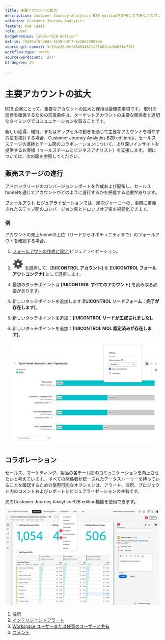 ```yaml
---
title: 主要アカウントの拡大
description: Customer Journey Analytics B2B editionを使用して主要なアカウントを増やす方法について説明します。
solution: Customer Journey Analytics
feature: Use Cases
role: User
badgePremium: label="B2B Edition"
exl-id: f5294af8-b8dc-4239-b0f7-5c20d39007ee
source-git-commit: 3c13ae26a9ef48454467fc21b8faaa9e078c7f9f
workflow-type: tm+mt
source-wordcount: '277'
ht-degree: 3%

---
```


# 主要アカウントの拡大

B2B 企業にとって、重要なアカウントの拡大と保持は最優先事項です。 取引の進捗を確保するための前提条件は、ターゲットアカウントの主要な関係者と適切なタイミングでコミュニケーションを取ることです。

新しい獲得、維持、またはアップセルの動きを通じて主要なアカウントを増やす方法を検討する場合、Customer Journey Analytics B2B editionは、セールスステージの進捗とチーム間のコラボレーションについて、より深いインサイトを提供するお客様（セールスチームとビジネスアナリスト）を支援します。 例については、次の節を参照してください。

## 販売ステージの進行

アドホックリードのコンバージョンレポートを作成および配布し、セールスfunnelを通じてアカウントがどのように進行するかを把握する必要があります。

[ フォールアウト ](/help/analysis-workspace/visualizations/fallout/fallout-flow.md) ビジュアライゼーションでは、順次ジャーニーの、事前に定義されたステップ間のコンバージョン率とドロップオフ率を視覚化できます。

### 例

アカウントの売上funnelの上位（リードからオポチュニティまで）のフォールアウトを確認する場合。

1. [ フォールアウトの作成と設定 ](/help/analysis-workspace/visualizations/fallout/configuring-fallout.md) ビジュアライゼーション。
1. ![ 設定 ](/help/assets/icons/Setting.svg) を選択して、**[!UICONTROL アカウント]** を **[!UICONTROL フォールアウトコンテナ]** として選択します。
1. 最初のタッチポイントは **[!UICONTROL すべてのアカウント]** を読み取る必要があります。
1. 新しいタッチポイントを追加します **[!UICONTROL リードフォーム：完了が存在します]**。
1. 新しいタッチポイントを追加：**[!UICONTROL リードが生成されました]**。
1. 新しいタッチポイントを追加：**[!UICONTROL MQL 認定済みが存在します]**。

   ![B2B – 主要アカウントの成長 – 販売ステージの進行 – フォールアウト ](assets/b2b-uc-grow-key-accounts-fallout.png)


## コラボレーション

セールス、マーケティング、製品の各チーム間のコミュニケーションを向上させたいと考えています。 すべての関係者が統一されたデータストーリーを持っていることを確認するための使用可能なオプションは、アラート、注釈、プロジェクト内のコメントおよびレポートとビジュアライゼーションの共有です。

次のCustomer Journey Analytics B2B edition機能を使用できます。

![B2B のユースケース – キーアカウントの成長 – コラボレーション - share](assets/b2b-uc-grow-key-accounts-share.png)

1. [注釈](/help/components/annotations/overview.md)
1. [インテリジェントアラート](/help/components/c-intelligent-alerts/intelligent-alerts.md)
1. [Workspace ユーザーまたは任意のユーザーと共有](/help/analysis-workspace/curate-share/share-projects.md)
1. [コメント](/help/analysis-workspace/build-workspace-project/comment-projects.md)
